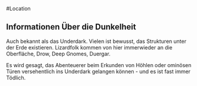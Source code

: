#Location 
## Informationen Über die Dunkelheit
Auch bekannt als das Underdark.
Vielen ist bewusst, das Strukturen unter der Erde existieren. Lizardfolk kommen von hier immerwieder an die Oberfläche, Drow, Deep Gnomes, Duergar.

Es wird gesagt, das Abenteuerer beim Erkunden von Höhlen oder ominösen Türen versehentlich ins Underdark gelangen können - und es ist fast immer Tödlich.
